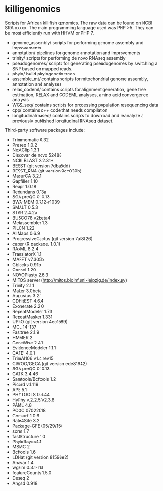 # killigenomics
Scripts for African killifish genomics. The raw data can be found on NCBI SRA xxxxx.
The main programming language used was PHP >5. They can be most efficiently run with HHVM or PHP 7. 

* genome_assembly/ scripts for performing genome assembly and improvements
* annotation/ pipelines for genome annotation and improvements
* trinity/ scripts for performing de novo RNAseq assembly
* pseudogenomes/ scripts for generating pseudogenomes by switching a SNP based on mapped reads. 
* phylo/ build phylogenetic trees
* assemble_mt/ contains scripts for mitochondrial genome assembly, annotation and analyses
* relax_codeml/ contains scripts for alignment generation, gene tree estimation, RELAX and CODEML analyses, amino acid convergence analysis
* WGS_seq/ contains scripts for processing population resequencing data
* cpp/ contains c++ code that needs compilation
* longitudinalrnaseq/ contains scripts to download and reanalyze a previously published longitudinal RNAseq dataset. 

Third-party software packages include: 

* Trimmomatic 0.32
* Preseq 1.0.2
* NextClip 1.3.1
* Discovar de novo 52488
* NCBI BLAST 2.2.31+
* BESST (git version 7dba5dd)
* BESST_RNA (git version 9cc039b)
* MasurCA 3.2.1
* Gapfiller 1.10
* Reapr 1.0.18
* Redundans 0.13a
* SGA preQC 0.10.13
* BWA-MEM 0.7.12-r1039
* SMALT 0.5.3
* STAR 2.4.2a
* BUSCO78 v2beta4
* Metassembler  1.3
* PILON 1.22
* AllMaps 0.6.9
* ProgressiveCactus (git version 7af8f26)
* caper (R package, 1.0.1)
* RAxML 8.2.4
* TranslatorX 1.1
* MAFFT v7.305b
* Gblocks 0.91b
* Consel 1.20
* NOVOPlasty 2.6.3
* MITOS server (http://mitos.bioinf.uni-leipzig.de/index.py)
* Trinity 2.1.1
* Maker 3.0beta
* Augustus 3.2.1
* CDHitEST 4.6.4
* Exonerate 2.2.0
* RepeatModeler  1.73
* RepeatMasker 1.331
* UPhO (git version 4ec1589)
* MCL 14-137
* Fasttree 2.1.9
* HMMER 2
* GeneWise 2.4.1
* EvidenceModeler 1.1.1
* CAFE' 4.0.1
* TrimAl106 v1.4.rev15
* CIWOG/GECA (git version ede81942)
* SGA preQC 0.10.13
* GATK 3.4.46
* Samtools/Bcftools 1.2
* Picard v.1.119
* APE 5.1
* PHYTOOLS 0.6.44
* HyPhy v.2.2.5/v2.3.8
* PAML 4.8
* PCOC 07022018
* Consurf 1.0.6
* Rate4Site 3.2
* Package-GFE (05/29/15)
* scrm 1.7
* fastStructure 1.0
* PhyloBayes4.1
* MSMC 2
* Bcftools 1.6
* LDHat (git version 81596e2)
* Anavar 1.4
* wgsim 0.3.1-r13
* featureCounts 1.5.0
* Deseq 2
* Angsd 0.918
